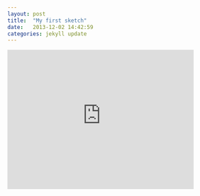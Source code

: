 ```yaml
---
layout: post
title:  "My first sketch"
date:   2013-12-02 14:42:59
categories: jekyll update
---
```


<iframe width="420" height="315" src="http://www.youtube.com/embed/dQw4w9WgXcQ" frameborder="0" allowfullscreen="allowfullscreen">  </iframe>